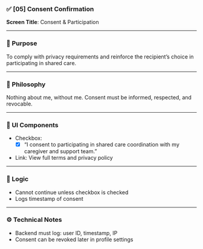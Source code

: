 ### ✅ [05] Consent Confirmation

**Screen Title**: Consent & Participation

---

### 🎯 Purpose  
To comply with privacy requirements and reinforce the recipient’s choice in participating in shared care.

---

### 🧠 Philosophy  
Nothing about me, without me. Consent must be informed, respected, and revocable.

---

### 📲 UI Components  
- Checkbox:  
  - [x] “I consent to participating in shared care coordination with my caregiver and support team.”
- Link: View full terms and privacy policy

---

### 🔄 Logic  
- Cannot continue unless checkbox is checked  
- Logs timestamp of consent

---

### ⚙️ Technical Notes  
- Backend must log: user ID, timestamp, IP  
- Consent can be revoked later in profile settings
